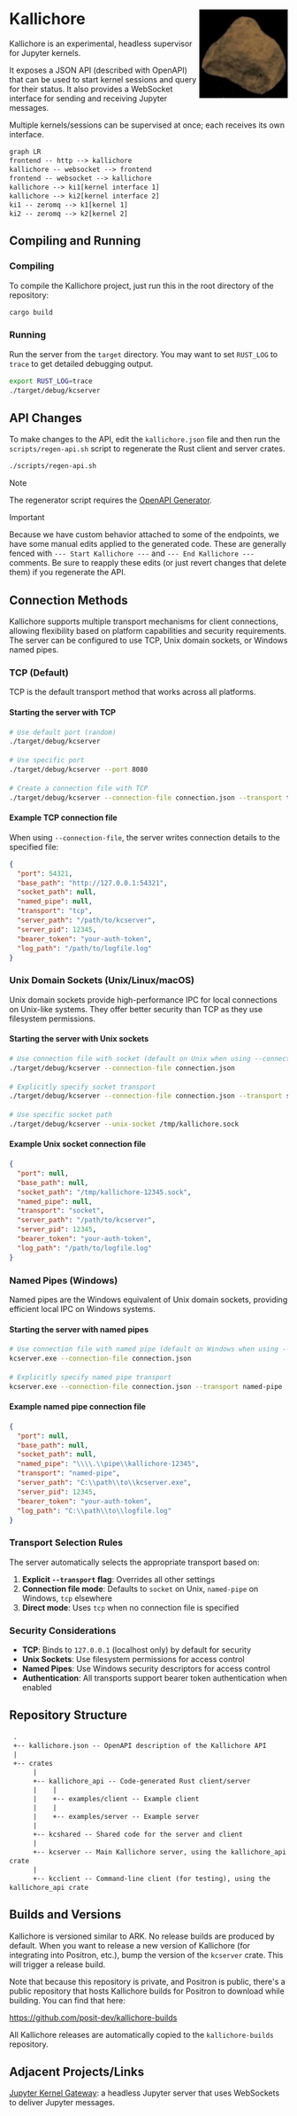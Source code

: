 # Kallichore <img src="doc/Kallichore.webp" align="right" height=160 />

Kallichore is an experimental, headless supervisor for Jupyter kernels.

It exposes a JSON API (described with OpenAPI) that can be used to start kernel sessions and query for their status. It also provides a WebSocket interface for sending and receiving Jupyter messages.

Multiple kernels/sessions can be supervised at once; each receives its own interface.

```mermaid
graph LR
frontend -- http --> kallichore
kallichore -- websocket --> frontend
frontend -- websocket --> kallichore
kallichore --> ki1[kernel interface 1]
kallichore --> ki2[kernel interface 2]
ki1 -- zeromq --> k1[kernel 1]
ki2 -- zeromq --> k2[kernel 2]
```

## Compiling and Running

### Compiling

To compile the Kallichore project, just run this in the root directory of the repository:

```bash
cargo build
```

### Running

Run the server from the `target` directory. You may want to set `RUST_LOG` to `trace` to get detailed debugging output.

```bash
export RUST_LOG=trace
./target/debug/kcserver
```

## API Changes

To make changes to the API, edit the `kallichore.json` file and then run the `scripts/regen-api.sh` script to regenerate the Rust client and server crates.

```bash
./scripts/regen-api.sh
```

> [!NOTE]
> The regenerator script requires the [OpenAPI Generator](https://openapi-generator.tech/docs/installation).

> [!IMPORTANT]
> Because we have custom behavior attached to some of the endpoints, we have some manual edits applied to the generated code. These are generally fenced with `--- Start Kallichore ---` and `--- End Kallichore ---` comments. Be sure to reapply these edits (or just revert changes that delete them) if you regenerate the API.

## Connection Methods

Kallichore supports multiple transport mechanisms for client connections, allowing flexibility based on platform capabilities and security requirements. The server can be configured to use TCP, Unix domain sockets, or Windows named pipes.

### TCP (Default)

TCP is the default transport method that works across all platforms.

#### Starting the server with TCP

```bash
# Use default port (random)
./target/debug/kcserver

# Use specific port
./target/debug/kcserver --port 8080

# Create a connection file with TCP
./target/debug/kcserver --connection-file connection.json --transport tcp
```

#### Example TCP connection file

When using `--connection-file`, the server writes connection details to the specified file:

```json
{
  "port": 54321,
  "base_path": "http://127.0.0.1:54321",
  "socket_path": null,
  "named_pipe": null,
  "transport": "tcp",
  "server_path": "/path/to/kcserver",
  "server_pid": 12345,
  "bearer_token": "your-auth-token",
  "log_path": "/path/to/logfile.log"
}
```

### Unix Domain Sockets (Unix/Linux/macOS)

Unix domain sockets provide high-performance IPC for local connections on Unix-like systems. They offer better security than TCP as they use filesystem permissions.

#### Starting the server with Unix sockets

```bash
# Use connection file with socket (default on Unix when using --connection-file)
./target/debug/kcserver --connection-file connection.json

# Explicitly specify socket transport
./target/debug/kcserver --connection-file connection.json --transport socket

# Use specific socket path
./target/debug/kcserver --unix-socket /tmp/kallichore.sock
```

#### Example Unix socket connection file

```json
{
  "port": null,
  "base_path": null,
  "socket_path": "/tmp/kallichore-12345.sock",
  "named_pipe": null,
  "transport": "socket",
  "server_path": "/path/to/kcserver",
  "server_pid": 12345,
  "bearer_token": "your-auth-token",
  "log_path": "/path/to/logfile.log"
}
```

### Named Pipes (Windows)

Named pipes are the Windows equivalent of Unix domain sockets, providing efficient local IPC on Windows systems.

#### Starting the server with named pipes

```bash
# Use connection file with named pipe (default on Windows when using --connection-file)
kcserver.exe --connection-file connection.json

# Explicitly specify named pipe transport
kcserver.exe --connection-file connection.json --transport named-pipe
```

#### Example named pipe connection file

```json
{
  "port": null,
  "base_path": null,
  "socket_path": null,
  "named_pipe": "\\\\.\\pipe\\kallichore-12345",
  "transport": "named-pipe",
  "server_path": "C:\\path\\to\\kcserver.exe",
  "server_pid": 12345,
  "bearer_token": "your-auth-token",
  "log_path": "C:\\path\\to\\logfile.log"
}
```

### Transport Selection Rules

The server automatically selects the appropriate transport based on:

1. **Explicit `--transport` flag**: Overrides all other settings
2. **Connection file mode**: Defaults to `socket` on Unix, `named-pipe` on Windows, `tcp` elsewhere
3. **Direct mode**: Uses `tcp` when no connection file is specified

### Security Considerations

- **TCP**: Binds to `127.0.0.1` (localhost only) by default for security
- **Unix Sockets**: Use filesystem permissions for access control
- **Named Pipes**: Use Windows security descriptors for access control
- **Authentication**: All transports support bearer token authentication when enabled

## Repository Structure

```
 .
 +-- kallichore.json -- OpenAPI description of the Kallichore API
 |
 +-- crates
      |
      +-- kallichore_api -- Code-generated Rust client/server
      |    |
      |    +-- examples/client -- Example client
      |    |
      |    +-- examples/server -- Example server
      |
      +-- kcshared -- Shared code for the server and client
      |
      +-- kcserver -- Main Kallichore server, using the kallichore_api crate
      |
      +-- kcclient -- Command-line client (for testing), using the kallichore_api crate
```


## Builds and Versions

Kallichore is versioned similar to ARK. No release builds are produced by default. When you want to release a new version of Kallichore (for integrating into Positron, etc.), bump the version of the `kcserver` crate. This will trigger a release build.

Note that because this repository is private, and Positron is public, there's a public repository that hosts Kallichore builds for Positron to download while building. You can find that here:

<https://github.com/posit-dev/kallichore-builds>

All Kallichore releases are automatically copied to the `kallichore-builds` repository.

## Adjacent Projects/Links

[Jupyter Kernel Gateway](https://jupyter-kernel-gateway.readthedocs.io/en/latest/): a headless Jupyter server that uses WebSockets to deliver Jupyter messages.
